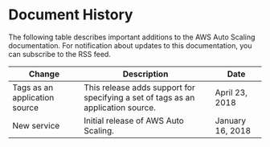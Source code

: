 # Document History<a name="auto-scaling-doc-history"></a>

The following table describes important additions to the AWS Auto Scaling documentation\. For notification about updates to this documentation, you can subscribe to the RSS feed\.

| Change | Description | Date | 
| --- |--- |--- |
| Tags as an application source | This release adds support for specifying a set of tags as an application source\. | April 23, 2018 | 
| New service | Initial release of AWS Auto Scaling\. | January 16, 2018 | 